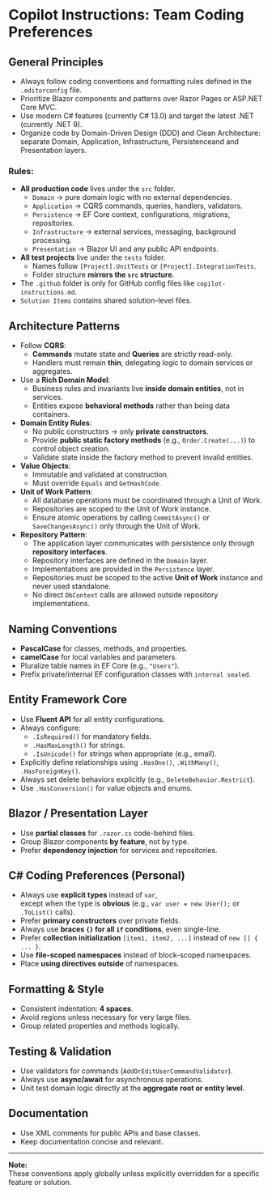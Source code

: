 ﻿# Copilot Instructions: Team Coding Preferences

## General Principles
- Always follow coding conventions and formatting rules defined in the `.editorconfig` file.
- Prioritize Blazor components and patterns over Razor Pages or ASP.NET Core MVC.
- Use modern C# features (currently C# 13.0) and target the latest .NET (currently .NET 9).
- Organize code by Domain-Driven Design (DDD) and Clean Architecture: separate Domain, Application, Infrastructure, Persistenceand and Presentation layers.

### Rules:
- **All production code** lives under the `src` folder.
  - `Domain` → pure domain logic with no external dependencies.
  - `Application` → CQRS commands, queries, handlers, validators.
  - `Persistence` → EF Core context, configurations, migrations, repositories.
  - `Infrastructure` → external services, messaging, background processing.
  - `Presentation` → Blazor UI and any public API endpoints.
- **All test projects** live under the `tests` folder.
  - Names follow `[Project].UnitTests` or `[Project].IntegrationTests`.
  - Folder structure **mirrors the `src` structure**.
- The `.github` folder is only for GitHub config files like `copilot-instructions.md`.
- `Solution Items` contains shared solution-level files.

## Architecture Patterns
- Follow **CQRS**:  
  - **Commands** mutate state and **Queries** are strictly read-only.  
  - Handlers must remain **thin**, delegating logic to domain services or aggregates.
- Use a **Rich Domain Model**:  
  - Business rules and invariants live **inside domain entities**, not in services.
  - Entities expose **behavioral methods** rather than being data containers.
- **Domain Entity Rules**:
  - No public constructors → only **private constructors**.
  - Provide **public static factory methods** (e.g., `Order.Create(...)`) to control object creation.
  - Validate state inside the factory method to prevent invalid entities.
- **Value Objects**:
  - Immutable and validated at construction.
  - Must override `Equals` and `GetHashCode`.
- **Unit of Work Pattern**:
  - All database operations must be coordinated through a Unit of Work.
  - Repositories are scoped to the Unit of Work instance.
  - Ensure atomic operations by calling `CommitAsync()` or `SaveChangesAsync()` only through the Unit of Work.
- **Repository Pattern**:
  - The application layer communicates with persistence only through **repository interfaces**.
  - Repository interfaces are defined in the `Domain` layer.
  - Implementations are provided in the `Persistence` layer.
  - Repositories must be scoped to the active **Unit of Work** instance and never used standalone.
  - No direct `DbContext` calls are allowed outside repository implementations.

## Naming Conventions
- **PascalCase** for classes, methods, and properties.
- **camelCase** for local variables and parameters.
- Pluralize table names in EF Core (e.g., `"Users"`).
- Prefix private/internal EF configuration classes with `internal sealed`.

## Entity Framework Core
- Use **Fluent API** for all entity configurations.
- Always configure:
  - `.IsRequired()` for mandatory fields.
  - `.HasMaxLength()` for strings.
  - `.IsUnicode()` for strings when appropriate (e.g., email).
- Explicitly define relationships using `.HasOne()`, `.WithMany()`, `.HasForeignKey()`.
- Always set delete behaviors explicitly (e.g., `DeleteBehavior.Restrict`).
- Use `.HasConversion()` for value objects and enums.

## Blazor / Presentation Layer
- Use **partial classes** for `.razor.cs` code-behind files.
- Group Blazor components **by feature**, not by type.
- Prefer **dependency injection** for services and repositories.

## C# Coding Preferences (Personal)
- Always use **explicit types** instead of `var`,  
  except when the type is **obvious** (e.g., `var user = new User();` or `.ToList()` calls).  
- Prefer **primary constructors** over private fields.
- Always use **braces `{}` for all `if` conditions**, even single-line.
- Prefer **collection initialization** `[item1, item2, ...]` instead of `new [] { ... }`.
- Use **file-scoped namespaces** instead of block-scoped namespaces.
- Place **using directives outside** of namespaces.

## Formatting & Style
- Consistent indentation: **4 spaces**.
- Avoid regions unless necessary for very large files.
- Group related properties and methods logically.

## Testing & Validation
- Use validators for commands (`AddOrEditUserCommandValidator`).
- Always use **async/await** for asynchronous operations.
- Unit test domain logic directly at the **aggregate root or entity level**.

## Documentation
- Use XML comments for public APIs and base classes.
- Keep documentation concise and relevant.

---

**Note:**  
These conventions apply globally unless explicitly overridden for a specific feature or solution.
